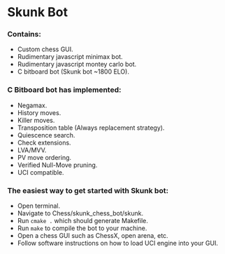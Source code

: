 # Skunk Bot
### Contains:
- Custom chess GUI.
- Rudimentary javascript minimax bot.
- Rudimentary javascript montey carlo bot.
- C bitboard bot (Skunk bot ~1800 ELO).

### C Bitboard bot has implemented:
- Negamax.
- History moves.
- Killer moves.
- Transposition table (Always replacement strategy).
- Quiescence search.
- Check extensions.
- LVA/MVV.
- PV move ordering.
- Verified Null-Move pruning.
- UCI compatible.

### The easiest way to get started with Skunk bot:
- Open terminal.
- Navigate to Chess/skunk_chess_bot/skunk.
- Run ``cmake .`` which should generate Makefile.
- Run ``make`` to compile the bot to your machine.
- Open a chess GUI such as ChessX, open arena, etc.
- Follow software instructions on how to load UCI engine into your GUI.
